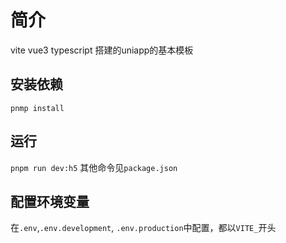 # 简介
vite vue3 typescript 搭建的uniapp的基本模板

## 安装依赖
`pnmp install`

## 运行
`pnpm run dev:h5`
其他命令见`package.json`

## 配置环境变量
在`.env`,`.env.development`, `.env.production`中配置，都以`VITE_`开头